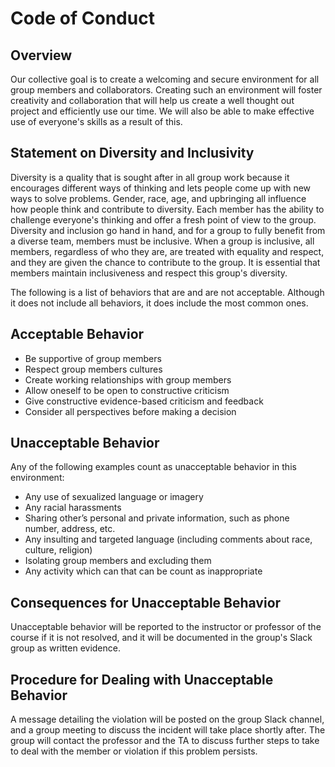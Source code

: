 # Code of Conduct

## Overview

Our collective goal is to create a welcoming and secure environment for all group members and collaborators. Creating such an environment will foster creativity and collaboration that will help us create a well thought out project and efficiently use our time. We will also be able to make effective use of everyone's skills as a result of this.
## Statement on Diversity and Inclusivity

Diversity is a quality that is sought after in all group work because it encourages different ways of thinking and lets people come up with new ways to solve problems. Gender, race, age, and upbringing all influence how people think and contribute to diversity. Each member has the ability to challenge everyone's thinking and offer a fresh point of view to the group. Diversity and inclusion go hand in hand, and for a group to fully benefit from a diverse team, members must be inclusive. When a group is inclusive, all members, regardless of who they are, are treated with equality and respect, and they are given the chance to contribute to the group. It is essential that members maintain inclusiveness and respect this group's diversity.

The following is a list of behaviors that are and are not acceptable. Although it does not include all behaviors, it does include the most common ones.

## Acceptable Behavior

* Be supportive of group members
* Respect group members cultures
* Create working relationships with group members
* Allow oneself to be open to constructive criticism
* Give constructive evidence-based criticism and feedback
* Consider all perspectives before making a decision

## Unacceptable Behavior

Any of the following examples count as unacceptable behavior in this environment: 

* Any use of sexualized language or imagery 
* Any racial harassments
* Sharing other’s personal and private information, such as phone number, address, etc. 
* Any insulting and targeted language (including comments about race, culture, religion)
* Isolating group members and excluding them
* Any activity which can that can be count as inappropriate

## Consequences for Unacceptable Behavior

Unacceptable behavior will be reported to the instructor or professor of the course if it is not resolved, and it will be documented in the group's Slack group as written evidence.

## Procedure for Dealing with Unacceptable Behavior

A message detailing the violation will be posted on the group Slack channel, and a group meeting to discuss the incident will take place shortly after. The group will contact the professor and the TA to discuss further steps to take to deal with the member or violation if this problem persists.
